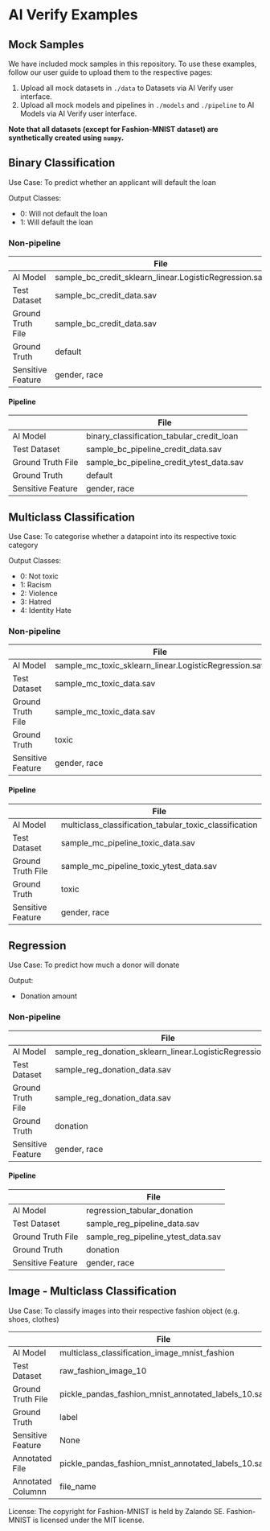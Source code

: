 # AI Verify Examples

## Mock Samples

We have included mock samples in this repository. To use these examples, follow our user guide to upload them to the respective pages:

1. Upload all mock datasets in `./data` to Datasets via AI Verify user interface.
2. Upload all mock models and pipelines in `./models` and `./pipeline` to AI Models via AI Verify user interface.

**Note that all datasets (except for Fashion-MNIST dataset) are synthetically created using `numpy`.**

## Binary Classification
Use Case: To predict whether an applicant will default the loan

Output Classes:
- 0: Will not default the loan
- 1: Will default the loan

### Non-pipeline

|       | File | 
| ----------- | ----------- |
| AI Model     | sample_bc_credit_sklearn_linear.LogisticRegression.sav |
| Test Dataset | sample_bc_credit_data.sav |
| Ground Truth File  | sample_bc_credit_data.sav |
| Ground Truth | default |
| Sensitive Feature | gender, race |

#### Pipeline

|       | File | 
| ----------- | ----------- |
| AI Model     | binary_classification_tabular_credit_loan | 
| Test Dataset | sample_bc_pipeline_credit_data.sav |
| Ground Truth File  | sample_bc_pipeline_credit_ytest_data.sav |
| Ground Truth | default |
| Sensitive Feature | gender, race |

## Multiclass Classification
Use Case: To categorise whether a datapoint into its respective toxic category

Output Classes:
- 0: Not toxic
- 1: Racism
- 2: Violence
- 3: Hatred
- 4: Identity Hate

### Non-pipeline

|       | File | 
| ----------- | ----------- |
| AI Model     | sample_mc_toxic_sklearn_linear.LogisticRegression.sav |
| Test Dataset | sample_mc_toxic_data.sav |
| Ground Truth File  | sample_mc_toxic_data.sav |
| Ground Truth | toxic |
| Sensitive Feature | gender, race |

#### Pipeline

|       | File | 
| ----------- | ----------- |
| AI Model     | multiclass_classification_tabular_toxic_classification | 
| Test Dataset | sample_mc_pipeline_toxic_data.sav |
| Ground Truth File  | sample_mc_pipeline_toxic_ytest_data.sav |
| Ground Truth | toxic |
| Sensitive Feature | gender, race |

## Regression
Use Case: To predict how much a donor will donate

Output: 
- Donation amount

### Non-pipeline

|       | File | 
| ----------- | ----------- |
| AI Model     | sample_reg_donation_sklearn_linear.LogisticRegression.sav |
| Test Dataset | sample_reg_donation_data.sav |
| Ground Truth File  | sample_reg_donation_data.sav |
| Ground Truth | donation |
| Sensitive Feature | gender, race |

#### Pipeline

|       | File | 
| ----------- | ----------- |
| AI Model     | regression_tabular_donation | 
| Test Dataset | sample_reg_pipeline_data.sav |
| Ground Truth File  | sample_reg_pipeline_ytest_data.sav |
| Ground Truth | donation |
| Sensitive Feature | gender, race |


## Image - Multiclass Classification
Use Case: To classify images into their respective fashion object (e.g. shoes, clothes)

|       | File | 
| ----------- | ----------- |
| AI Model     | multiclass_classification_image_mnist_fashion | 
| Test Dataset | raw_fashion_image_10 |
| Ground Truth File  | pickle_pandas_fashion_mnist_annotated_labels_10.sav |
| Ground Truth | label |
| Sensitive Feature | None |
| Annotated File | pickle_pandas_fashion_mnist_annotated_labels_10.sav|
| Annotated Columnn | file_name |

License: The copyright for Fashion-MNIST is held by Zalando SE. Fashion-MNIST is licensed under the MIT license.